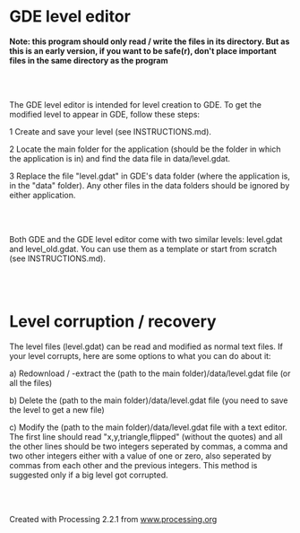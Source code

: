 # GDE level editor

<b>Note: this program should only read / write the files in its directory. But as this is an early version, if you want to be safe(r), don't place important files in the same directory as the program</b>

<br></br>

The GDE level editor is intended for level creation to GDE. To get the modified level to appear in GDE, follow these steps:

1 Create and save your level (see INSTRUCTIONS.md).

2 Locate the main folder for the application (should be the folder in which the application is in) and find the data file in data/level.gdat.

3 Replace the file "level.gdat" in GDE's data folder (where the application is, in the "data" folder). Any other files in the data folders should be ignored by either application.

<br></br>

Both GDE and the GDE level editor come with two similar levels: level.gdat and level_old.gdat. You can use them as a template or start from scratch (see INSTRUCTIONS.md).

<br></br>

# Level corruption / recovery

The level files (level.gdat) can be read and modified as normal text files. If your level corrupts, here are some options to what you can do about it:

a) Redownload / -extract the (path to the main folder)/data/level.gdat file (or all the files)

b) Delete the (path to the main folder)/data/level.gdat file (you need to save the level to get a new file)

c) Modify the (path to the main folder)/data/level.gdat file with a text editor. The first line should read "x,y,triangle,flipped" (without the quotes) and all the other lines should be two integers seperated by commas, a comma and two other integers either with a value of one or zero, also seperated by commas from each other and the previous integers. This method is suggested only if a big level got corrupted.

<br></br>

Created with Processing 2.2.1 from www.processing.org
